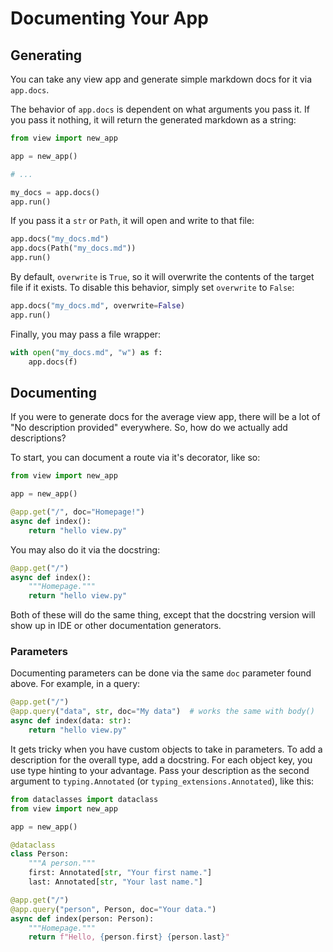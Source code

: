 # Documenting Your App

## Generating

You can take any view app and generate simple markdown docs for it via `app.docs`.

The behavior of `app.docs` is dependent on what arguments you pass it. If you pass it nothing, it will return the generated markdown as a string:

```py
from view import new_app

app = new_app()

# ...

my_docs = app.docs()
app.run()
```

If you pass it a `str` or `Path`, it will open and write to that file:

```py
app.docs("my_docs.md")
app.docs(Path("my_docs.md"))
app.run()
```

By default, `overwrite` is `True`, so it will overwrite the contents of the target file if it exists. To disable this behavior, simply set `overwrite` to `False`:

```py
app.docs("my_docs.md", overwrite=False)
app.run()
```


Finally, you may pass a file wrapper:

```py
with open("my_docs.md", "w") as f:
    app.docs(f)
```

## Documenting

If you were to generate docs for the average view app, there will be a lot of "No description provided" everywhere. So, how do we actually add descriptions?

To start, you can document a route via it's decorator, like so:

```py
from view import new_app

app = new_app()

@app.get("/", doc="Homepage!")
async def index():
    return "hello view.py"
```

You may also do it via the docstring:

```py
@app.get("/")
async def index():
    """Homepage."""
    return "hello view.py"
```

Both of these will do the same thing, except that the docstring version will show up in IDE or other documentation generators.

### Parameters

Documenting parameters can be done via the same `doc` parameter found above. For example, in a query:

```py
@app.get("/")
@app.query("data", str, doc="My data")  # works the same with body()
async def index(data: str):
    return "hello view.py"
```

It gets tricky when you have custom objects to take in parameters. To add a description for the overall type, add a docstring. For each object key, you use type hinting to your advantage. Pass your description as the second argument to `typing.Annotated` (or `typing_extensions.Annotated`), like this:

```py
from dataclasses import dataclass
from view import new_app

app = new_app()

@dataclass
class Person:
    """A person."""
    first: Annotated[str, "Your first name."]
    last: Annotated[str, "Your last name."]

@app.get("/")
@app.query("person", Person, doc="Your data.")
async def index(person: Person):
    """Homepage."""
    return f"Hello, {person.first} {person.last}"
```
